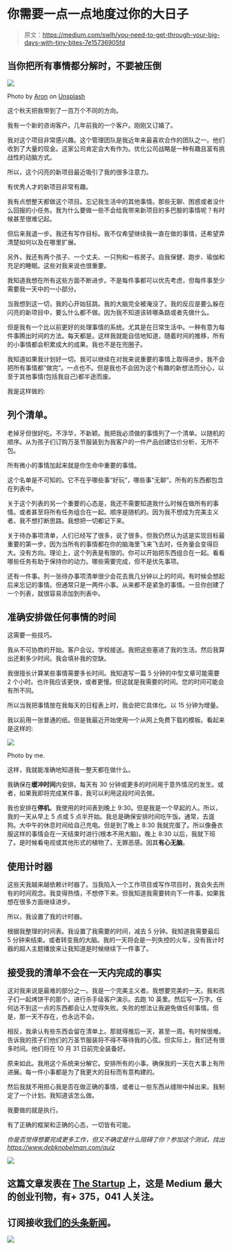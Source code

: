 # 你需要一点一点地度过你的大日子

> 原文：<https://medium.com/swlh/you-need-to-get-through-your-big-days-with-tiny-bites-7e15736905fd>

## 当你把所有事情都分解时，不要被压倒

![](img/38c649933af7d904b88bb683ae55ac57.png)

Photo by [Aron](https://unsplash.com/photos/BXOXnQ26B7o?utm_source=unsplash&utm_medium=referral&utm_content=creditCopyText) on [Unsplash](https://unsplash.com/search/photos/tiny-time?utm_source=unsplash&utm_medium=referral&utm_content=creditCopyText)

这个秋天把我带到了一百万个不同的方向。

我有一个新的咨询客户。几年前我的一个客户。刚刚又订婚了。

我对这个项目非常感兴趣。这个管理团队是我近年来最喜欢合作的团队之一。他们收到了大量的现金。这家公司肯定会大有作为。优化公司战略是一种有趣且富有挑战性的动脑方式。

所以，这个闪亮的新项目最近吸引了我的很多注意力。

有优秀人才的新项目非常有趣。

我有点想整天都做这个项目。忘记我生活中的其他事情。那些无聊、困惑或者没什么回报的小任务。我为什么要做一些不会给我带来新项目的多巴胺的事情呢？有时候甚至很难记起。

但后来我退一步。我还有写作目标。我不仅希望继续我一直在做的事情，还希望弄清楚如何以及在哪里扩展。

另外，我还有两个孩子、一个丈夫、一只狗和一栋房子。自我保健、跑步、瑜伽和充足的睡眠。这些对我来说也很重要。

我知道我想在所有这些方面不断进步。不是每件事都可以优先考虑，但每件事至少需要我一天中的一小部分。

当我想到这一切，我的心开始狂跳。我的大脑完全被淹没了。我的反应是要么躲在闪亮的新项目中，要么什么都不做。因为我不知道该转哪条路或者先做什么。

但是我有一个比以前更好的处理事情的系统。尤其是在日常生活中。一种有意为每件事腾出时间的方法。每天都是。这样我就能自信地知道，随着时间的推移，所有的小事情都会积累成大的成果。我也不是在兜圈子。

我知道如果我计划好一切。我可以继续在对我来说重要的事情上取得进步。我不会把所有事情都“做完”。一点也不。但是我也不会因为这个有趣的新想法而分心，以至于其他事情(包括我自己)都半途而废。

我是这样做的:

## 列个清单。

老掉牙但很好吃。不浮华，不新颖。我把我必须做的事情列了一个清单。以随机的顺序。从为孩子们订购万圣节服装到为我客户的一件产品创建估价分析，无所不包。

所有微小的事情加起来就是你生命中重要的事情。

这个名单是不可知的。它不在乎哪些事“好玩”，哪些事“无聊”。所有的东西都包含在列表中。

关于这个列表的另一个重要的心态是，我还不需要知道我什么时候在做所有的事情。或者甚至将所有任务组合在一起。顺序是随机的。因为我不想成为完美主义者。我不想打断思路。我想把一切都记下来。

关于待办事项清单，人们已经写了很多，说了很多。但我仍然认为这是实现目标最重要的第一步。因为当所有的事情都在你的脑海里飞来飞去时，任务量会变得巨大。没有方向。理论上，这个列表是有限的。你可以开始把东西组合在一起。看看哪些任务有助于保持你的动力。哪些需要完成，但不是优先事项。

还有一件事。列一张待办事项清单很少会花去我几分钟以上的时间。有时候会想起后来忘记的事情。但通常只是一两件小事。从来都不是紧急的事情。一旦你创建了一个列表，就很容易添加到列表中。

## 准确安排做任何事情的时间

这需要一些技巧。

我从不可协商的开始。客户会议。学校接送。我把这些塞进了我的生活。然后我算出还剩多少时间。我会填补我的空缺。

我很擅长计算某些事情需要多长时间。我知道写一篇 5 分钟的中型文章可能需要 2 个小时。也许我应该更快，或者更慢。但这就是我需要的时间。您的时间可能会有所不同。

所以当我把事情放在我每天的日程表上时，我会把它具体化。以 15 分钟为增量。

我以前用一张普通的纸。但是我最近开始使用一个从网上免费下载的模板。看起来是这样的:

![](img/9dec611822cfdffc2493c63bca4f460b.png)

Photo by me.

这样，我就能准确地知道我一整天都在做什么。

我确保在**缓冲时间**内安排。每天有 30 分钟或更多的时间用于意外情况的发生。或者，如果我即将完成某件事，我可以利用这段时间去做。

我也安排在**停机**。我使用的时间表到晚上 9:30。但是我是一个早起的人。所以，我的一天从早上 5 点或 5 点半开始。我总是确保安排时间吃午饭。通常，去遛狗。大中午的休息时间给自己充电。但是到了晚上 8:30 我就完蛋了。所以像叠衣服这样的事情会在一天结束时进行(根本不用大脑)。晚上 8:30 以后，我就下班了。是时候看电视或其他形式的植物了。无罪恶感。因其**有心无脑**。

## 使用计时器

这些天我越来越依赖计时器了。当我陷入一个工作项目或写作项目时，我会失去所有的时间观念。我变得热情，不想停下来。但我知道我需要转向下一件事。如果我想在很多方面继续进步。

所以，我设置了我的计时器。

根据我整理的时间表。我设置了我需要的时间，减去 5 分钟。我知道我需要最后 5 分钟来结束。或者转变我的大脑。我的一天将会是一列失控的火车，没有我计时器的超人主题播放来让我知道是时候继续下一件事了。

## 接受我的清单不会在一天内完成的事实

这对我来说是最难的部分之一。我是一个完美主义者。我想要完美的一天。我和孩子们一起烤饼干的那个。进行杀手级客户演示。去跑 10 英里。然后写一万字。任何达不到这一点的东西都会让人觉得失败。失败的想法让我避免做任何事情。但是，那一天不存在，也永远不会。

相反，我承认有些东西会留在清单上。那就得推后一天，甚至一周。有时候很难。告诉我的孩子们他们的万圣节服装将不得不等待我的心弦。但实际上，我们还有很多时间。他们将在 10 月 31 日前完全装备好。

原来如此。我用这个系统来分解它。安排所有的小事。确保我的一天在大事上有所进展。每一件小事都是为了我更大的目标而有意构建的。

然后我就不用担心我是否在做正确的事情，或者让一些东西从缝隙中掉出来。我制定了一个计划。我知道该怎么做。

我要做的就是执行。

有了正确的框架和正确的心态，一切皆有可能。

*你是否觉得想要完成更多工作，但又不确定是什么阻碍了你？参加这个测试，找出 https://www.debknobelman.com/quiz*

[![](img/308a8d84fb9b2fab43d66c117fcc4bb4.png)](https://medium.com/swlh)

## 这篇文章发表在 [The Startup](https://medium.com/swlh) 上，这是 Medium 最大的创业刊物，有+ 375，041 人关注。

## 订阅接收[我们的头条新闻](http://growthsupply.com/the-startup-newsletter/)。

[![](img/b0164736ea17a63403e660de5dedf91a.png)](https://medium.com/swlh)